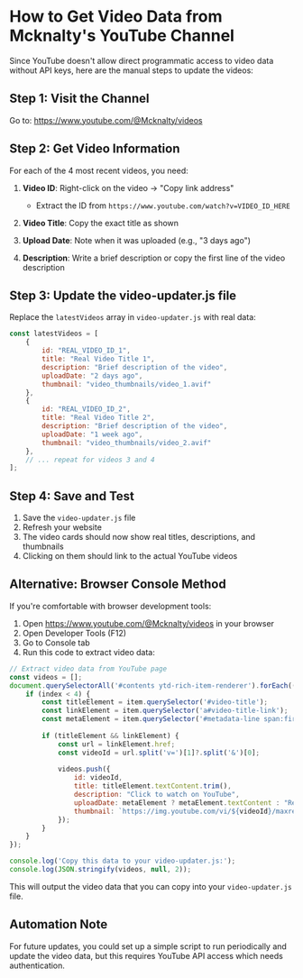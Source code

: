 # How to Get Video Data from Mcknalty's YouTube Channel

Since YouTube doesn't allow direct programmatic access to video data without API keys, here are the manual steps to update the videos:

## Step 1: Visit the Channel
Go to: https://www.youtube.com/@Mcknalty/videos

## Step 2: Get Video Information
For each of the 4 most recent videos, you need:

1. **Video ID**: Right-click on the video → "Copy link address" 
   - Extract the ID from `https://www.youtube.com/watch?v=VIDEO_ID_HERE`
   
2. **Video Title**: Copy the exact title as shown

3. **Upload Date**: Note when it was uploaded (e.g., "3 days ago")

4. **Description**: Write a brief description or copy the first line of the video description

## Step 3: Update the video-updater.js file

Replace the `latestVideos` array in `video-updater.js` with real data:

```javascript
const latestVideos = [
    {
        id: "REAL_VIDEO_ID_1",
        title: "Real Video Title 1",
        description: "Brief description of the video",
        uploadDate: "2 days ago",
        thumbnail: "video_thumbnails/video_1.avif"
    },
    {
        id: "REAL_VIDEO_ID_2",
        title: "Real Video Title 2", 
        description: "Brief description of the video",
        uploadDate: "1 week ago",
        thumbnail: "video_thumbnails/video_2.avif"
    },
    // ... repeat for videos 3 and 4
];
```

## Step 4: Save and Test
1. Save the `video-updater.js` file
2. Refresh your website
3. The video cards should now show real titles, descriptions, and thumbnails
4. Clicking on them should link to the actual YouTube videos

## Alternative: Browser Console Method

If you're comfortable with browser development tools:

1. Open https://www.youtube.com/@Mcknalty/videos in your browser
2. Open Developer Tools (F12)
3. Go to Console tab
4. Run this code to extract video data:

```javascript
// Extract video data from YouTube page
const videos = [];
document.querySelectorAll('#contents ytd-rich-item-renderer').forEach((item, index) => {
    if (index < 4) {
        const titleElement = item.querySelector('#video-title');
        const linkElement = item.querySelector('a#video-title-link');
        const metaElement = item.querySelector('#metadata-line span:first-child');
        
        if (titleElement && linkElement) {
            const url = linkElement.href;
            const videoId = url.split('v=')[1]?.split('&')[0];
            
            videos.push({
                id: videoId,
                title: titleElement.textContent.trim(),
                description: "Click to watch on YouTube",
                uploadDate: metaElement ? metaElement.textContent : "Recent",
                thumbnail: `https://img.youtube.com/vi/${videoId}/maxresdefault.jpg`
            });
        }
    }
});

console.log('Copy this data to your video-updater.js:');
console.log(JSON.stringify(videos, null, 2));
```

This will output the video data that you can copy into your `video-updater.js` file.

## Automation Note
For future updates, you could set up a simple script to run periodically and update the video data, but this requires YouTube API access which needs authentication.